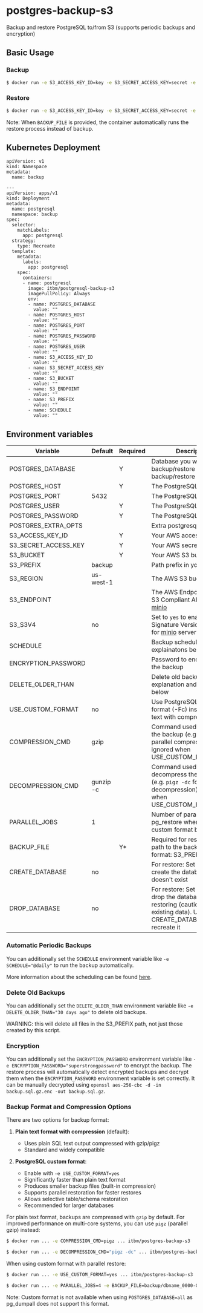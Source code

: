 # postgres-backup-s3

Backup and restore PostgreSQL to/from S3 (supports periodic backups and encryption)

## Basic Usage

### Backup

```sh
$ docker run -e S3_ACCESS_KEY_ID=key -e S3_SECRET_ACCESS_KEY=secret -e S3_BUCKET=my-bucket -e S3_PREFIX=backup -e POSTGRES_DATABASE=dbname -e POSTGRES_USER=user -e POSTGRES_PASSWORD=password -e POSTGRES_HOST=localhost itbm/postgres-backup-s3
```

### Restore

```sh
$ docker run -e S3_ACCESS_KEY_ID=key -e S3_SECRET_ACCESS_KEY=secret -e S3_BUCKET=my-bucket -e BACKUP_FILE=backup/dbname_0000-00-00T00:00:00Z.sql.gz -e POSTGRES_DATABASE=dbname -e POSTGRES_USER=user -e POSTGRES_PASSWORD=password -e POSTGRES_HOST=localhost -e CREATE_DATABASE=yes itbm/postgres-backup-s3
```

Note: When `BACKUP_FILE` is provided, the container automatically runs the restore process instead of backup.

## Kubernetes Deployment

```
apiVersion: v1
kind: Namespace
metadata:
  name: backup

---
apiVersion: apps/v1
kind: Deployment
metadata:
  name: postgresql
  namespace: backup
spec:
  selector:
    matchLabels:
      app: postgresql
  strategy:
    type: Recreate
  template:
    metadata:
      labels:
        app: postgresql
    spec:
      containers:
      - name: postgresql
        image: itbm/postgresql-backup-s3
        imagePullPolicy: Always
        env:
        - name: POSTGRES_DATABASE
          value: ""
        - name: POSTGRES_HOST
          value: ""
        - name: POSTGRES_PORT
          value: ""
        - name: POSTGRES_PASSWORD
          value: ""
        - name: POSTGRES_USER
          value: ""
        - name: S3_ACCESS_KEY_ID
          value: ""
        - name: S3_SECRET_ACCESS_KEY
          value: ""
        - name: S3_BUCKET
          value: ""
        - name: S3_ENDPOINT
          value: ""
        - name: S3_PREFIX
          value: ""
        - name: SCHEDULE
          value: ""
```

## Environment variables

| Variable             | Default   | Required | Description                                                                                                              |
|----------------------|-----------|----------|--------------------------------------------------------------------------------------------------------------------------|
| POSTGRES_DATABASE    |           | Y        | Database you want to backup/restore or 'all' to backup/restore everything                                               |
| POSTGRES_HOST        |           | Y        | The PostgreSQL host                                                                                                      |
| POSTGRES_PORT        | 5432      |          | The PostgreSQL port                                                                                                      |
| POSTGRES_USER        |           | Y        | The PostgreSQL user                                                                                                      |
| POSTGRES_PASSWORD    |           | Y        | The PostgreSQL password                                                                                                  |
| POSTGRES_EXTRA_OPTS  |           |          | Extra postgresql options                                                                                                 |
| S3_ACCESS_KEY_ID     |           | Y        | Your AWS access key                                                                                                      |
| S3_SECRET_ACCESS_KEY |           | Y        | Your AWS secret key                                                                                                      |
| S3_BUCKET            |           | Y        | Your AWS S3 bucket path                                                                                                  |
| S3_PREFIX            | backup    |          | Path prefix in your bucket                                                                                               |
| S3_REGION            | us-west-1 |          | The AWS S3 bucket region                                                                                                 |
| S3_ENDPOINT          |           |          | The AWS Endpoint URL, for S3 Compliant APIs such as [minio](https://minio.io)                                            |
| S3_S3V4              | no        |          | Set to `yes` to enable AWS Signature Version 4, required for [minio](https://minio.io) servers                           |
| SCHEDULE             |           |          | Backup schedule time, see explainatons below                                                                             |
| ENCRYPTION_PASSWORD  |           |          | Password to encrypt/decrypt the backup                                                                                   |
| DELETE_OLDER_THAN    |           |          | Delete old backups, see explanation and warning below                                                                    |
| USE_CUSTOM_FORMAT    | no        |          | Use PostgreSQL's custom format (-Fc) instead of plain text with compression                                              |
| COMPRESSION_CMD      | gzip      |          | Command used to compress the backup (e.g. `pigz` for parallel compression) - ignored when USE_CUSTOM_FORMAT=yes          |
| DECOMPRESSION_CMD    | gunzip -c |          | Command used to decompress the backup (e.g. `pigz -dc` for parallel decompression) - ignored when USE_CUSTOM_FORMAT=yes  |
| PARALLEL_JOBS        | 1         |          | Number of parallel jobs for pg_restore when using custom format backups                                                  |
| BACKUP_FILE          |           | Y*       | Required for restore. The path to the backup file in S3, format: S3_PREFIX/filename                                      |
| CREATE_DATABASE      | no        |          | For restore: Set to `yes` to create the database if it doesn't exist                                                     |
| DROP_DATABASE        | no        |          | For restore: Set to `yes` to drop the database before restoring (caution: destroys existing data). Use with CREATE_DATABASE=yes to recreate it |

### Automatic Periodic Backups

You can additionally set the `SCHEDULE` environment variable like `-e SCHEDULE="@daily"` to run the backup automatically.

More information about the scheduling can be found [here](http://godoc.org/github.com/robfig/cron#hdr-Predefined_schedules).

### Delete Old Backups

You can additionally set the `DELETE_OLDER_THAN` environment variable like `-e DELETE_OLDER_THAN="30 days ago"` to delete old backups.

WARNING: this will delete all files in the S3_PREFIX path, not just those created by this script.

### Encryption

You can additionally set the `ENCRYPTION_PASSWORD` environment variable like `-e ENCRYPTION_PASSWORD="superstrongpassword"` to encrypt the backup. The restore process will automatically detect encrypted backups and decrypt them when the `ENCRYPTION_PASSWORD` environment variable is set correctly. It can be manually decrypted using `openssl aes-256-cbc -d -in backup.sql.gz.enc -out backup.sql.gz`.

### Backup Format and Compression Options

There are two options for backup format:

1. **Plain text format with compression** (default):
   - Uses plain SQL text output compressed with gzip/pigz
   - Standard and widely compatible

2. **PostgreSQL custom format**:
   - Enable with `-e USE_CUSTOM_FORMAT=yes`
   - Significantly faster than plain text format
   - Produces smaller backup files (built-in compression)
   - Supports parallel restoration for faster restores
   - Allows selective table/schema restoration
   - Recommended for larger databases

For plain text format, backups are compressed with `gzip` by default. For improved performance on multi-core systems, you can use `pigz` (parallel gzip) instead:

```sh
$ docker run ... -e COMPRESSION_CMD=pigz ... itbm/postgres-backup-s3

$ docker run ... -e DECOMPRESSION_CMD="pigz -dc" ... itbm/postgres-backup-s3
```

When using custom format with parallel restore:

```sh
$ docker run ... -e USE_CUSTOM_FORMAT=yes ... itbm/postgres-backup-s3

$ docker run ... -e PARALLEL_JOBS=4 -e BACKUP_FILE=backup/dbname_0000-00-00T00:00:00Z.dump ... itbm/postgres-backup-s3
```

Note: Custom format is not available when using `POSTGRES_DATABASE=all` as pg_dumpall does not support this format.
